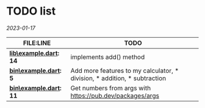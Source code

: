 # TODO list

*2023-01-17*

| FILE:LINE | TODO |
|---------- | ---- |
| **[lib\example.dart](lib\example.dart): 14** |  implements add() method |
| **[bin\example.dart](bin\example.dart): 5** |  Add more features to my calculator, * division, * addition, * subtraction |
| **[bin\example.dart](bin\example.dart): 11** |  Get numbers from args with https://pub.dev/packages/args |
